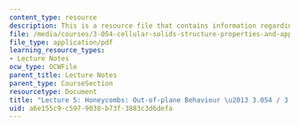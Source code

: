 ```yaml
---
content_type: resource
description: This is a resource file that contains information regarding lecture 5.
file: /media/courses/3-054-cellular-solids-structure-properties-and-applications-spring-2015/a6e155c9c5979038b73f3883c3d6defa_MIT3_054S15_L5_outpl.pdf
file_type: application/pdf
learning_resource_types:
- Lecture Notes
ocw_type: OCWFile
parent_title: Lecture Notes
parent_type: CourseSection
resourcetype: Document
title: "Lecture 5: Honeycombs: Out-of-plane Behaviour \u2013 3.054 / 3.36 Spring 2015"
uid: a6e155c9-c597-9038-b73f-3883c3d6defa
---
```

